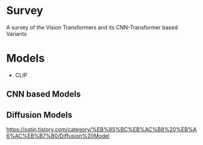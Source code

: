 # Survey
A survey of the Vision Transformers and its CNN-Transformer based Variants

# Models
- CLIP

## CNN based Models

## Diffusion Models
https://ostin.tistory.com/category/%EB%85%BC%EB%AC%B8%20%EB%A6%AC%EB%B7%B0/Diffusion%20Model
